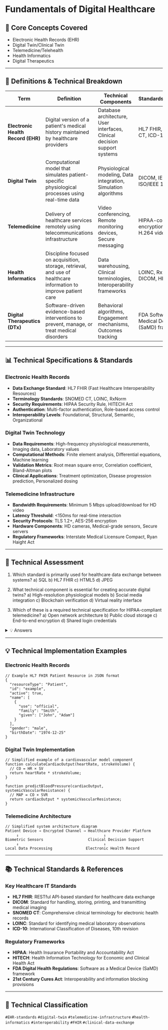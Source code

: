 # Fundamentals of Digital Healthcare

## 📘 Core Concepts Covered
- Electronic Health Records (EHR)
- Digital Twin/Clinical Twin
- Telemedicine/Telehealth
- Health Informatics
- Digital Therapeutics

---

## 🧾 Definitions & Technical Breakdown
| Term | Definition | Technical Components | Standards/Protocols |
|------|------------|---------------------|---------------------|
| **Electronic Health Record (EHR)** | Digital version of a patient's medical history maintained by healthcare providers | Database architecture, User interfaces, Clinical decision support systems | HL7 FHIR, SNOMED CT, ICD-10 |
| **Digital Twin** | Computational model that simulates patient-specific physiological processes using real-time data | Physiological modeling, Data integration, Simulation algorithms | DICOM, IEEE 11073, ISO/IEEE 11073 |
| **Telemedicine** | Delivery of healthcare services remotely using telecommunications infrastructure | Video conferencing, Remote monitoring devices, Secure messaging | HIPAA-compliant encryption, WebRTC, H.264 video codec |
| **Health Informatics** | Discipline focused on acquisition, storage, retrieval, and use of healthcare information to improve patient care | Data warehousing, Clinical terminologies, Interoperability frameworks | LOINC, RxNorm, DICOM, HL7 |
| **Digital Therapeutics (DTx)** | Software-driven evidence-based interventions to prevent, manage, or treat medical disorders | Behavioral algorithms, Engagement mechanisms, Outcomes tracking | FDA Software as a Medical Device (SaMD) framework |

---

## 📊 Technical Specifications & Standards

### Electronic Health Records
- **Data Exchange Standard**: HL7 FHIR (Fast Healthcare Interoperability Resources)
- **Terminology Standards**: SNOMED CT, LOINC, RxNorm
- **Security Requirements**: HIPAA Security Rule, HITECH Act
- **Authentication**: Multi-factor authentication, Role-based access control
- **Interoperability Levels**: Foundational, Structural, Semantic, Organizational

### Digital Twin Technology
- **Data Requirements**: High-frequency physiological measurements, Imaging data, Laboratory values
- **Computational Methods**: Finite element analysis, Differential equations, Machine learning
- **Validation Metrics**: Root mean square error, Correlation coefficient, Bland-Altman plots
- **Clinical Applications**: Treatment optimization, Disease progression prediction, Personalized dosing

### Telemedicine Infrastructure
- **Bandwidth Requirements**: Minimum 5 Mbps upload/download for HD video
- **Latency Threshold**: <150ms for real-time interaction
- **Security Protocols**: TLS 1.2+, AES-256 encryption
- **Hardware Components**: HD cameras, Medical-grade sensors, Secure servers
- **Regulatory Frameworks**: Interstate Medical Licensure Compact, Ryan Haight Act

---

## 📝 Technical Assessment
1. Which standard is primarily used for healthcare data exchange between systems?
   a) SQL
   b) HL7 FHIR
   c) HTML5
   d) JPEG

2. What technical component is essential for creating accurate digital twins?
   a) High-resolution physiological models
   b) Social media integration
   c) Blockchain verification
   d) Virtual reality interface

3. Which of these is a required technical specification for HIPAA-compliant telemedicine?
   a) Open network architecture
   b) Public cloud storage
   c) End-to-end encryption
   d) Shared login credentials

<details>
<summary>💡 Answers</summary>

1. b) HL7 FHIR
2. a) High-resolution physiological models
3. c) End-to-end encryption

</details>

---

## 💡 Technical Implementation Examples

### Electronic Health Records
```
// Example HL7 FHIR Patient Resource in JSON format
{
  "resourceType": "Patient",
  "id": "example",
  "active": true,
  "name": [
    {
      "use": "official",
      "family": "Smith",
      "given": ["John", "Adam"]
    }
  ],
  "gender": "male",
  "birthDate": "1974-12-25"
}
```

### Digital Twin Implementation
```
// Simplified example of a cardiovascular model component
function calculateCardiacOutput(heartRate, strokeVolume) {
  // CO = HR × SV
  return heartRate * strokeVolume;
}

function predictBloodPressure(cardiacOutput, systemicVascularResistance) {
  // MAP = CO × SVR
  return cardiacOutput * systemicVascularResistance;
}
```

### Telemedicine Architecture
```
// Simplified system architecture diagram
Patient Device → Encrypted Channel → Healthcare Provider Platform
     ↓                                      ↓
Biometric Sensors                    Clinical Decision Support
     ↓                                      ↓
Local Data Processing               Electronic Health Record
```

---

## 📚 Technical Standards & References

### Key Healthcare IT Standards
- **HL7 FHIR**: RESTful API-based standard for healthcare data exchange
- **DICOM**: Standard for handling, storing, printing, and transmitting medical imaging
- **SNOMED CT**: Comprehensive clinical terminology for electronic health records
- **LOINC**: Standard for identifying medical laboratory observations
- **ICD-10**: International Classification of Diseases, 10th revision

### Regulatory Frameworks
- **HIPAA**: Health Insurance Portability and Accountability Act
- **HITECH**: Health Information Technology for Economic and Clinical Health Act
- **FDA Digital Health Regulations**: Software as a Medical Device (SaMD) framework
- **21st Century Cures Act**: Interoperability and information blocking provisions

---

## 🔖 Technical Classification
`#EHR-standards` `#digital-twin` `#telemedicine-infrastructure` `#health-informatics` `#interoperability` `#FHIR` `#clinical-data-exchange`